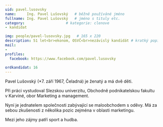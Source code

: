 ```yaml
---
uid: pavel.lusovsky
name:     Ing. Pavel Lušovský  	# běžně používáné jméno
fullname: Ing. Pavel Lušovský  	# jméno s tituly etc.
category:                   # kategorie: clenove
- kandidat

img: people/pavel-lusovsky.jpg   # 165 x 220
description: 51 let<br>ekonom, OSVČ<br>nezávislý kandidát # kratký popis, max 160 znaků
mail:
- 
profiles:
  facebook: https://www.facebook.com/pavel.lusovsky
  
ordkandidat: 16
---
```

Pavel Lušovský (*7. září 1967, Čeladná) je ženatý a má dvě děti. 

Při práci vystudoval Slezskou univerzitu, Obchodně podnikatelskou fakultu v Karviné, obor Marketing a management.

Nyní je jednatelem společnosti zabývající se maloobchodem s oděvy. Má za sebou zkušenosti z několika pozic zejména v oblasti marketingu.

Mezi jeho zájmy patří sport a hudba.
